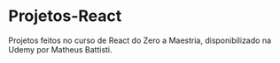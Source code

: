 # Projetos-React
Projetos feitos no curso de React do Zero a Maestria, disponibilizado na Udemy por Matheus Battisti. 
